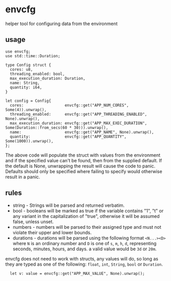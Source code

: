 # envcfg
helper tool for configuring data from the environment

## usage
```
use envcfg;
use std::time::Duration;

type Config struct {
  cores: u8,
  threading_enabled: bool,
  max_execution_duration: Duration,
  name: String,
  quantity: i64,
}

let config = Config{
  cores:                  envcfg::get("APP_NUM_CORES", Some(4)).unwrap(),
  threading_enabled:      envcfg::get("APP_THREADING_ENABLED", None).unwrap(),
  max_execution_duration: envcfg::get("APP_MAX_EXEC_DURATION", Some(Duration::from_secs(60 * 30))).unwrap(),
  name:                   envcfg::get("APP_NAME", None).unwrap(),
  quantity:               envcfg::get("APP_QUANTITY", Some(1000)).unwrap(),
};
```

The above code will populate the struct with values from the environment and if the specified value can't be found, then from the supplied default.  If the default is None, unwrapping the result will cause the code to panic.  Defaults should only be specified where failing to specify would otherwise result in a panic.

## rules
- string - Strings will be parsed and returned verbatim.
- bool - booleans will be marked as true if the variable contains "1", "t" or any variant in the capitalization of "true", otherwise it will be assumed false, unless unset.
- numbers - numbers will be parsed to their assigned type and must not violate their upper and lower bounds.
- durations - durations will be parsed using the following format `<N...><D>` where `N` is an ordinary number and `D` is one of `s`, `m`, `h`, `d`, representing seconds, minutes, hours, and days.  a valid value would be `3d` or `20m`.

envcfg does not need to work with structs, any values will do, so long as they are typed as one of the following:  `float`, `int`, `String`, `bool` or `Duration`.
```
  let v: value = envcfg::get("APP_MAX_VALUE", None).unwrap();
```